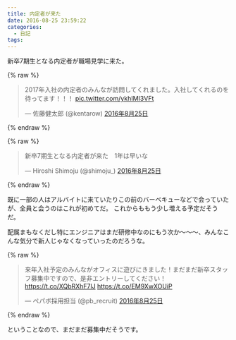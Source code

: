 ```yaml
---
title: 内定者が来た
date: 2016-08-25 23:59:22
categories:
  - 日記
tags:
---
```


新卒7期生となる内定者が職場見学に来た。

{% raw %}
<blockquote class="twitter-tweet" data-lang="ja"><p lang="ja" dir="ltr">2017年入社の内定者のみんなが訪問してくれました。入社してくれるのを待ってます！！！ <a href="https://t.co/ykhIMI3VFt">pic.twitter.com/ykhIMI3VFt</a></p>&mdash; 佐藤健太郎 (@kentarow) <a href="https://twitter.com/kentarow/status/768705550590676992">2016年8月25日</a></blockquote>
<script async src="//platform.twitter.com/widgets.js" charset="utf-8"></script>
{% endraw %}

{% raw %}
<blockquote class="twitter-tweet" data-lang="ja"><p lang="ja" dir="ltr">新卒7期生となる内定者が来た　1年は早いな</p>&mdash; Hiroshi Shimoju (@shimoju_) <a href="https://twitter.com/shimoju_/status/768676243470331904">2016年8月25日</a></blockquote>
<script async src="//platform.twitter.com/widgets.js" charset="utf-8"></script>
{% endraw %}

既に一部の人はアルバイトに来ていたりこの前のバーベキューなどで会っていたが、全員と会うのはこれが初めてだ。
これからももう少し増える予定だそうだ。

配属まもなくだし特にエンジニアはまだ研修中なのにもう次か〜〜〜、みんなこんな気分で新人じゃなくなっていったのだろうな。

{% raw %}
<blockquote class="twitter-tweet" data-lang="ja"><p lang="ja" dir="ltr">来年入社予定のみんながオフィスに遊びにきました！まだまだ新卒スタッフ募集中ですので、是非エントリーしてください！<a href="https://t.co/XQbRXhF7lJ">https://t.co/XQbRXhF7lJ</a> <a href="https://t.co/EM9XwXOUiP">https://t.co/EM9XwXOUiP</a></p>&mdash; ペパボ採用担当 (@pb_recruit) <a href="https://twitter.com/pb_recruit/status/768745317684551680">2016年8月25日</a></blockquote>
<script async src="//platform.twitter.com/widgets.js" charset="utf-8"></script>
{% endraw %}

ということなので、まだまだ募集中だそうです。
